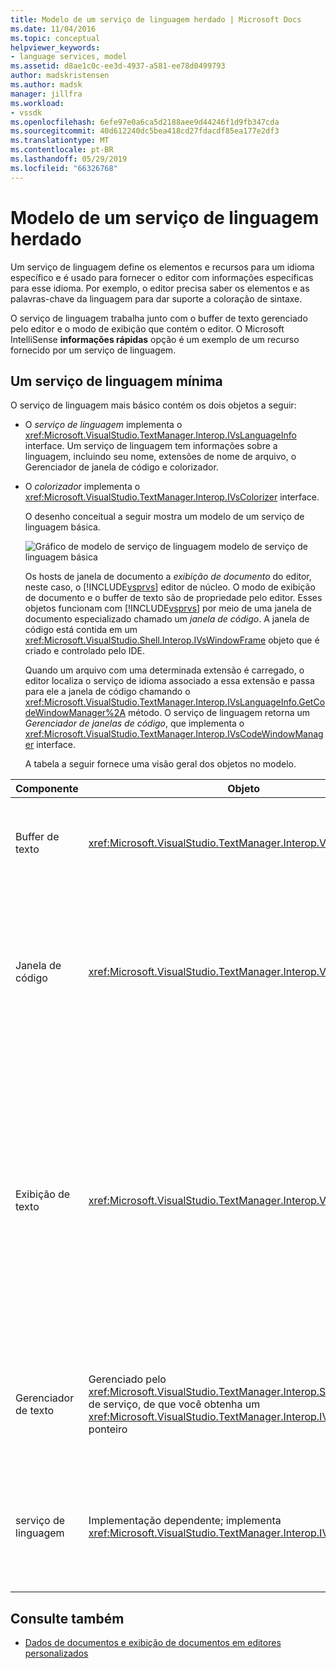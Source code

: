 ```yaml
---
title: Modelo de um serviço de linguagem herdado | Microsoft Docs
ms.date: 11/04/2016
ms.topic: conceptual
helpviewer_keywords:
- language services, model
ms.assetid: d8ae1c0c-ee3d-4937-a581-ee78d0499793
author: madskristensen
ms.author: madsk
manager: jillfra
ms.workload:
- vssdk
ms.openlocfilehash: 6efe97e0a6ca5d2188aee9d44246f1d9fb347cda
ms.sourcegitcommit: 40d612240dc5bea418cd27fdacdf85ea177e2df3
ms.translationtype: MT
ms.contentlocale: pt-BR
ms.lasthandoff: 05/29/2019
ms.locfileid: "66326768"
---
```

# <a name="model-of-a-legacy-language-service"></a>Modelo de um serviço de linguagem herdado
Um serviço de linguagem define os elementos e recursos para um idioma específico e é usado para fornecer o editor com informações específicas para esse idioma. Por exemplo, o editor precisa saber os elementos e as palavras-chave da linguagem para dar suporte a coloração de sintaxe.

 O serviço de linguagem trabalha junto com o buffer de texto gerenciado pelo editor e o modo de exibição que contém o editor. O Microsoft IntelliSense **informações rápidas** opção é um exemplo de um recurso fornecido por um serviço de linguagem.

## <a name="a-minimal-language-service"></a>Um serviço de linguagem mínima
 O serviço de linguagem mais básico contém os dois objetos a seguir:

- O *serviço de linguagem* implementa o <xref:Microsoft.VisualStudio.TextManager.Interop.IVsLanguageInfo> interface. Um serviço de linguagem tem informações sobre a linguagem, incluindo seu nome, extensões de nome de arquivo, o Gerenciador de janela de código e colorizador.

- O *colorizador* implementa o <xref:Microsoft.VisualStudio.TextManager.Interop.IVsColorizer> interface.

  O desenho conceitual a seguir mostra um modelo de um serviço de linguagem básica.

  ![Gráfico de modelo de serviço de linguagem](../../extensibility/media/vslanguageservicemodel.gif "vsLanguageServiceModel") modelo de serviço de linguagem básica

  Os hosts de janela de documento a *exibição de documento* do editor, neste caso, o [!INCLUDE[vsprvs](../../code-quality/includes/vsprvs_md.md)] editor de núcleo. O modo de exibição de documento e o buffer de texto são de propriedade pelo editor. Esses objetos funcionam com [!INCLUDE[vsprvs](../../code-quality/includes/vsprvs_md.md)] por meio de uma janela de documento especializado chamado um *janela de código*. A janela de código está contida em um <xref:Microsoft.VisualStudio.Shell.Interop.IVsWindowFrame> objeto que é criado e controlado pelo IDE.

  Quando um arquivo com uma determinada extensão é carregado, o editor localiza o serviço de idioma associado a essa extensão e passa para ele a janela de código chamando o <xref:Microsoft.VisualStudio.TextManager.Interop.IVsLanguageInfo.GetCodeWindowManager%2A> método. O serviço de linguagem retorna um *Gerenciador de janelas de código*, que implementa o <xref:Microsoft.VisualStudio.TextManager.Interop.IVsCodeWindowManager> interface.

  A tabela a seguir fornece uma visão geral dos objetos no modelo.

| Componente | Objeto | Função |
|------------------| - | - |
| Buffer de texto | <xref:Microsoft.VisualStudio.TextManager.Interop.VsTextBuffer> | Um fluxo de texto Unicode de leitura/gravação. É possível para usar outras codificações de texto. |
| Janela de código | <xref:Microsoft.VisualStudio.TextManager.Interop.VsCodeWindow> | Uma janela de documento que contém um ou mais modos de exibição de texto. Quando [!INCLUDE[vsprvs](../../code-quality/includes/vsprvs_md.md)] está no modo de interface de documentos múltiplos (MDI), a janela de código é um filho MDI. |
| Exibição de texto | <xref:Microsoft.VisualStudio.TextManager.Interop.VsTextView> | Uma janela que permite que o usuário navegar e exibir o texto usando o teclado e mouse. Uma exibição de texto é exibida ao usuário como um editor. Você pode usar modos de exibição de texto em janelas do editor comum, a janela de saída e a janela imediata. Além disso, você pode configurar um ou mais modos de exibição de texto dentro de uma janela de código. |
| Gerenciador de texto | Gerenciado pelo <xref:Microsoft.VisualStudio.TextManager.Interop.SVsTextManager> de serviço, de que você obtenha um <xref:Microsoft.VisualStudio.TextManager.Interop.IVsTextManager> ponteiro | Um componente que mantém informações comuns compartilhadas por todos os componentes descritos anteriormente. |
| serviço de linguagem | Implementação dependente; implementa <xref:Microsoft.VisualStudio.TextManager.Interop.IVsLanguageInfo> | Um objeto que fornece o editor com informações específicas de linguagem, como realce de sintaxe, preenchimento de declaração e correspondência de chaves. |

## <a name="see-also"></a>Consulte também
- [Dados de documentos e exibição de documentos em editores personalizados](../../extensibility/document-data-and-document-view-in-custom-editors.md)